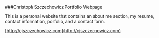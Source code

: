###Christoph Szczechowicz Portfolio Webpage

This is a personal website that contains an about me section, my resume, contact information, porfolio, and a contact form.

[http://cjszczechowicz.com](http://cjszczechowicz.com)

 